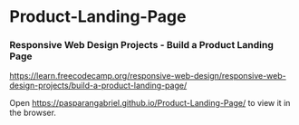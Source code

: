 # Product-Landing-Page


### Responsive Web Design Projects - Build a Product Landing Page
https://learn.freecodecamp.org/responsive-web-design/responsive-web-design-projects/build-a-product-landing-page/

Open https://pasparangabriel.github.io/Product-Landing-Page/ to view it in the browser.
